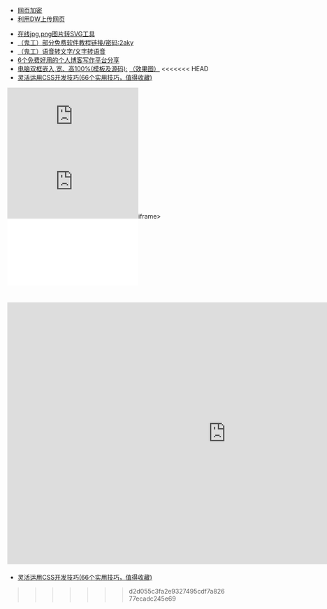 * [网页加密](https://cshgjy.github.io/pub-pages/Web-encryption.html)
* [利用DW上传网页](https://cshgjy.github.io/pub-pages/DwUp.html) 
- [在线jpg,png图片转SVG工具](https://www.bejson.com/convert/image_to_svg/)
- [（鬼工）部分免费软件教程链接/密码:2aky](https://www.lanzous.com/b225325/)
- [（鬼工）语音转文字/文字转语音](https://i.loli.net/2019/06/13/5d024ee348c8940754.jpg)
- [6个免费好用的个人博客写作平台分享](https://www.jianshu.com/p/31d301707cfe?utm_campaign=haruki&utm_content=note&utm_medium=reader_share&utm_source=weixin)
- [电脑双框嵌入,宽、高100%(模板及源码):](http://ahui3a.com/qt/pcwidth.html ) [（效果图）](https://raw.githubusercontent.com/cshgjy/images/master/other/20190721144048.jpg)
<<<<<<< HEAD
- [灵活运用CSS开发技巧(66个实用技巧，值得收藏)](https://juejin.im/post/5d4d0ec651882549594e7293)  

<iframe frameborder="0" src="https://v.qq.com/txp/iframe/player.html?vid=w0796utaler" allowFullScreen="true"></iframe>  

<iframe  src='http://player.youku.com/embed/XNDA1MjY2NTk5Mg==' frameborder=0 'allowfullscreen'></iframe>iframe>  

<iframe src="//player.bilibili.com/player.html?aid=36915807&amp;cid=64843341&amp;page=1" scrolling="no" border="0" frameborder="no" framespacing="0" allowfullscreen="true"> </iframe>  

<embed src="https://filedn.com/l2FIU9MpFV7bQwQAyy7gLh4/images/ybwd/%E6%96%87%E4%BB%B6%E4%BD%BF%E7%94%A8%E7%AE%80%E7%95%8C/user/01.htm" pluginspage="http://www.adobe.com/shockwave/download/" width="1000" height="600"></embed>
=======
- [灵活运用CSS开发技巧(66个实用技巧，值得收藏)](https://juejin.im/post/5d4d0ec651882549594e7293)

>>>>>>> d2d055c3fa2e9327495cdf7a82677ecadc245e69
